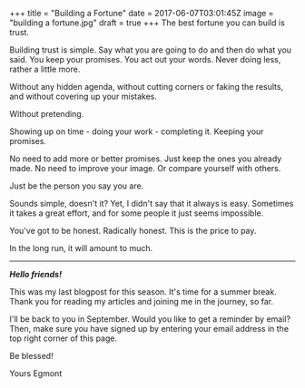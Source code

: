 
+++
title = "Building a Fortune"
date = 2017-06-07T03:01:45Z
image = "building a fortune.jpg"
draft = true
+++
The best fortune you can build is trust.

Building trust is simple. Say what you are going to do and then do what you said. You keep your promises. You act out your words. Never doing less, rather a little more.

Without any hidden agenda, without cutting corners or faking the results, and without covering up your mistakes.

Without pretending.

Showing up on time - doing your work - completing it. Keeping your promises. 

No need to add more or better promises. Just keep the ones you already made.
No need to improve your image. Or compare yourself with others.

Just be the person you say you are.

Sounds simple, doesn't it? Yet, I didn't say that it always is easy. Sometimes it takes a great effort, and for some people it just seems impossible.

You've got to be honest. Radically honest. This is the price to pay.

In the long run, it will amount to much.

---
***Hello friends!***

This was my last blogpost for this season. It's time for a summer break.
Thank you for reading my articles and joining me in the journey, so far.

I'll be back to you in September. Would you like to get a reminder by email? Then, make sure you have signed up by entering your email address in the top right corner of this page.

Be blessed!

Yours
Egmont